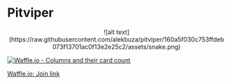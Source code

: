 # Pitviper

<p align="center">
![alt text](https://raw.githubusercontent.com/alekbuza/pitviper/160a5f030c753ffdeb073f13701ac0f13e2e25c2/assets/snake.png)
</p>

[![Waffle.io - Columns and their card count](https://badge.waffle.io/alekbuza/pitviper.svg?columns=all)](https://waffle.io/alekbuza/pitviper)


[Waffle.io:  Join link](https://waffle.io/alekbuza/pitviper/join)
